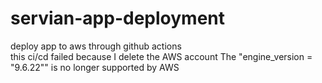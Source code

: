 # servian-app-deployment
deploy app to aws through github actions  
this ci/cd failed because I delete the AWS account
The  "engine_version = "9.6.22"" is no longer supported by AWS
